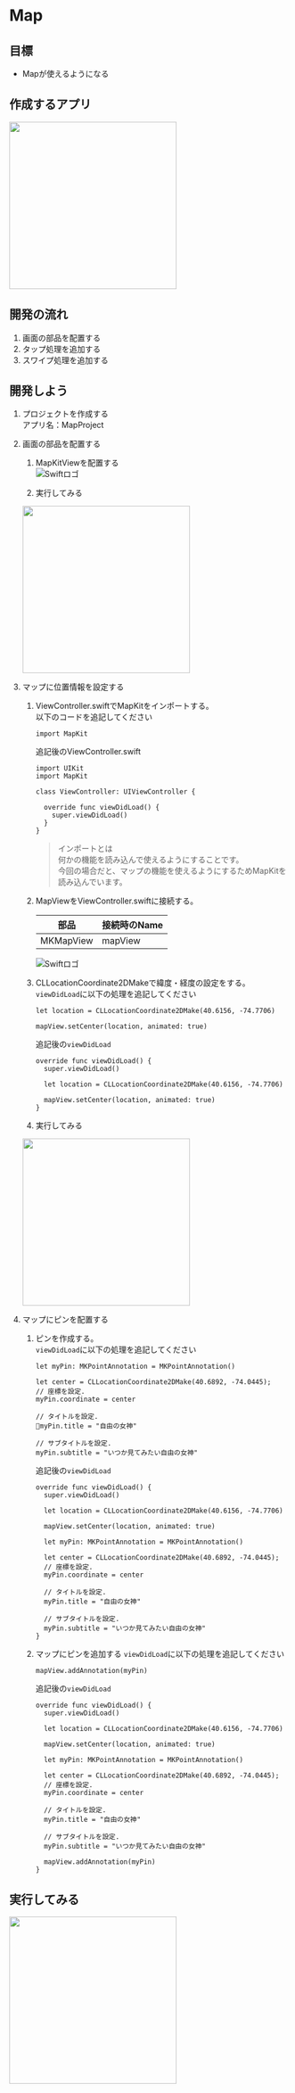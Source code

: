 # Map  

## 目標
- Mapが使えるようになる

## 作成するアプリ
<img src="./img/MapProject03.png" width="300px">

## 開発の流れ
1. 画面の部品を配置する
2. タップ処理を追加する
3. スワイプ処理を追加する

## 開発しよう
1. プロジェクトを作成する  
  アプリ名：MapProject

2. 画面の部品を配置する
    1. MapKitViewを配置する  
        ![Swiftロゴ](./img/place_map.gif)

    2. 実行してみる
    <img src="./img/MapProject01.png" width="300px">

3. マップに位置情報を設定する
    1. ViewController.swiftでMapKitをインポートする。  
    以下のコードを追記してください

        ```
        import MapKit
        ```

        追記後のViewController.swift

        ```
        import UIKit
        import MapKit

        class ViewController: UIViewController {

          override func viewDidLoad() {
            super.viewDidLoad()
          }
        }
        ```

        > インポートとは  
        > 何かの機能を読み込んで使えるようにすることです。  
        > 今回の場合だと、マップの機能を使えるようにするためMapKitを読み込んでいます。

    2. MapViewをViewController.swiftに接続する。

        |部品|接続時のName|
        |---|---|
        |MKMapView|mapView|

        ![Swiftロゴ](./img/connect_map.png)

    3. CLLocationCoordinate2DMakeで緯度・経度の設定をする。  
    ```viewDidLoad```に以下の処理を追記してください

        ```
        let location = CLLocationCoordinate2DMake(40.6156, -74.7706)

        mapView.setCenter(location, animated: true)
        ```

        追記後の```viewDidLoad```

        ```
        override func viewDidLoad() {
          super.viewDidLoad()
        
          let location = CLLocationCoordinate2DMake(40.6156, -74.7706)
        
          mapView.setCenter(location, animated: true)
        }
        ```

    4. 実行してみる
    <img src="./img/MapProject02.png" width="300px">

4. マップにピンを配置する
    1. ピンを作成する。  
    ```viewDidLoad```に以下の処理を追記してください

        ```
        let myPin: MKPointAnnotation = MKPointAnnotation()

        let center = CLLocationCoordinate2DMake(40.6892, -74.0445);
        // 座標を設定.
        myPin.coordinate = center

        // タイトルを設定.
        myPin.title = "自由の女神"

        // サブタイトルを設定.
        myPin.subtitle = "いつか見てみたい自由の女神"
        ```

        追記後の```viewDidLoad```

        ```
        override func viewDidLoad() {
          super.viewDidLoad()
        
          let location = CLLocationCoordinate2DMake(40.6156, -74.7706)
        
          mapView.setCenter(location, animated: true)
        
          let myPin: MKPointAnnotation = MKPointAnnotation()
        
          let center = CLLocationCoordinate2DMake(40.6892, -74.0445);
          // 座標を設定.
          myPin.coordinate = center
        
          // タイトルを設定.
          myPin.title = "自由の女神"
        
          // サブタイトルを設定.
          myPin.subtitle = "いつか見てみたい自由の女神"
        }
        ```
    
    2. マップにピンを追加する
    ```viewDidLoad```に以下の処理を追記してください

        ```
        mapView.addAnnotation(myPin)
        ```

        追記後の```viewDidLoad```

        ```
        override func viewDidLoad() {
          super.viewDidLoad()
        
          let location = CLLocationCoordinate2DMake(40.6156, -74.7706)
        
          mapView.setCenter(location, animated: true)
        
          let myPin: MKPointAnnotation = MKPointAnnotation()
        
          let center = CLLocationCoordinate2DMake(40.6892, -74.0445);
          // 座標を設定.
          myPin.coordinate = center
        
          // タイトルを設定.
          myPin.title = "自由の女神"
        
          // サブタイトルを設定.
          myPin.subtitle = "いつか見てみたい自由の女神"

          mapView.addAnnotation(myPin)
        }
        ```

## 実行してみる
<img src="./img/MapProject03.png" width="300px">
